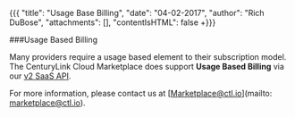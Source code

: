 {{{
 "title": "Usage Base Billing",
 "date": "04-02-2017",
 "author": "Rich DuBose",
 "attachments": [],
 "contentIsHTML": false
 +}}}
 
 ###Usage Based Billing
 
 Many providers require a usage based element to their subscription model. The CenturyLink Cloud Marketplace does support **Usage Based Billing** via our [v2 SaaS API](/software-as-a-service-saas-v2-api.md).
 
 For more information, please contact us at [Marketplace@ctl.io](mailto: marketplace@ctl.io).
